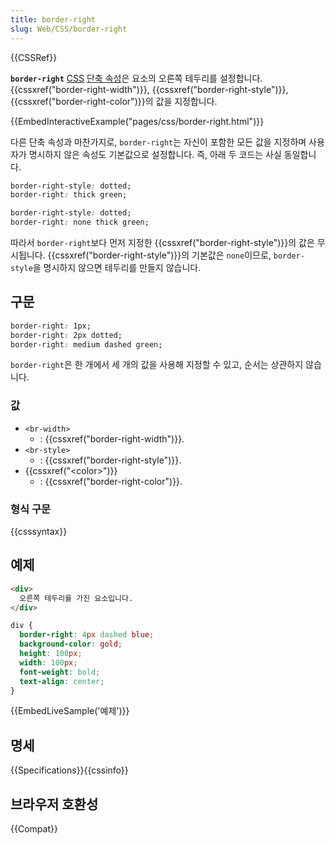 ```yaml
---
title: border-right
slug: Web/CSS/border-right
---
```

{{CSSRef}}

**`border-right`** [CSS](/ko/docs/Web/CSS) [단축 속성](/ko/docs/Web/CSS/Shorthand_properties)은 요소의 오른쪽 테두리를 설정합니다. {{cssxref("border-right-width")}}, {{cssxref("border-right-style")}}, {{cssxref("border-right-color")}}의 값을 지정합니다.

{{EmbedInteractiveExample("pages/css/border-right.html")}}

다른 단축 속성과 마찬가지로, `border-right`는 자신이 포함한 모든 값을 지정하며 사용자가 명시하지 않은 속성도 기본값으로 설정합니다. 즉, 아래 두 코드는 사실 동일합니다.

```css
border-right-style: dotted;
border-right: thick green;
```

```css
border-right-style: dotted;
border-right: none thick green;
```

따라서 `border-right`보다 먼저 지정한 {{cssxref("border-right-style")}}의 값은 무시됩니다. {{cssxref("border-right-style")}}의 기본값은 `none`이므로, `border-style`을 명시하지 않으면 테두리를 만들지 않습니다.

## 구문

```css
border-right: 1px;
border-right: 2px dotted;
border-right: medium dashed green;
```

`border-right`은 한 개에서 세 개의 값을 사용해 지정할 수 있고, 순서는 상관하지 않습니다.

### 값

- `<br-width>`
  - : {{cssxref("border-right-width")}}.
- `<br-style>`
  - : {{cssxref("border-right-style")}}.
- {{cssxref("&lt;color&gt;")}}
  - : {{cssxref("border-right-color")}}.

### 형식 구문

{{csssyntax}}

## 예제

```html
<div>
  오른쪽 테두리를 가진 요소입니다.
</div>
```

```css
div {
  border-right: 4px dashed blue;
  background-color: gold;
  height: 100px;
  width: 100px;
  font-weight: bold;
  text-align: center;
}
```

{{EmbedLiveSample('예제')}}

## 명세

{{Specifications}}{{cssinfo}}

## 브라우저 호환성

{{Compat}}
